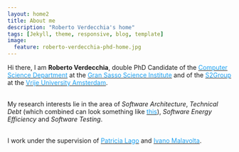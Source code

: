 ```yaml
---
layout: home2
title: About me
description: "Roberto Verdecchia's home"
tags: [Jekyll, theme, responsive, blog, template]
image:
  feature: roberto-verdecchia-phd-home.jpg
---
```


Hi there, I am **Roberto Verdecchia**, double PhD Candidate of the <a href="http://cs.gssi.infn.it/" target="_blank"><font color="1DA1F2">Computer Science Department</font></a> at the <a href="http://www.gssi.infn.it/" target="_blank"><font color="1DA1F2">Gran Sasso Science Institute</font></a> and of the <a href="http://www.s2group.cs.vu.nl/" target="_blank"><font color="1DA1F2">S2Group</font></a> at the <a href="https://www.vu.nl/en" target="_blank"><font color="1DA1F2">Vrije University Amsterdam</font></a>.
<br><br>

My research interests lie in the area of _Software Architecture_, _Technical Debt_ (which combined can look something like <a href="https://xkcd.com/1579/" target="_blank"><font color="1DA1F2">this</font></a>), _Software Energy Efficiency_ and _Software Testing_.
<br><br>

I work under the supervision of <a href="http://www.cs.vu.nl/~patricia/Patricia_Lago/Home.html" target="_blank"><font color="1DA1F2">Patricia Lago</font></a> and <a href="http://www.ivanomalavolta.com/" target="_blank"><font color="1DA1F2">Ivano Malavolta</font></a>.
<br><br>